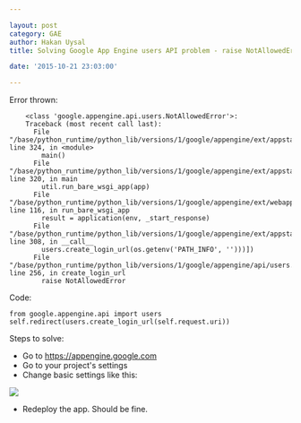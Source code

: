 ```yaml
---

layout: post
category: GAE
author: Hakan Uysal
title: Solving Google App Engine users API problem - raise NotAllowedError

date: '2015-10-21 23:03:00'

---
```



Error thrown:

	    <class 'google.appengine.api.users.NotAllowedError'>: 
		Traceback (most recent call last):
		  File "/base/python_runtime/python_lib/versions/1/google/appengine/ext/appstats/ui.py", line 324, in <module>
		    main()
		  File "/base/python_runtime/python_lib/versions/1/google/appengine/ext/appstats/ui.py", line 320, in main
		    util.run_bare_wsgi_app(app)
		  File "/base/python_runtime/python_lib/versions/1/google/appengine/ext/webapp/util.py", line 116, in run_bare_wsgi_app
		    result = application(env, _start_response)
		  File "/base/python_runtime/python_lib/versions/1/google/appengine/ext/appstats/ui.py", line 308, in __call__
		    users.create_login_url(os.getenv('PATH_INFO', '')))])
		  File "/base/python_runtime/python_lib/versions/1/google/appengine/api/users.py", line 256, in create_login_url
		    raise NotAllowedError

Code:

`from google.appengine.api import users`
`self.redirect(users.create_login_url(self.request.uri))`

Steps to solve:

- Go to https://appengine.google.com
- Go to your project's settings
- Change basic settings like this:

![](https://devdala.files.wordpress.com/2015/10/screen-shot-2015-10-21-at-11-04-07-pm-compressor.png)

- Redeploy the app. Should be fine.